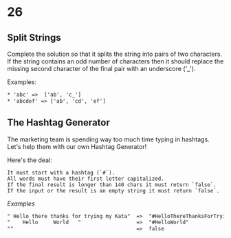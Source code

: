 # 26

## Split Strings

Complete the solution so that it splits the string into pairs of two characters. If the string contains an odd number of characters then it should replace the missing second character of the final pair with an underscore ('_').

Examples:

```txt
* 'abc' =>  ['ab', 'c_']
* 'abcdef' => ['ab', 'cd', 'ef']
```

## The Hashtag Generator

The marketing team is spending way too much time typing in hashtags.
Let's help them with our own Hashtag Generator!

Here's the deal:

    It must start with a hashtag (`#`).
    All words must have their first letter capitalized.
    If the final result is longer than 140 chars it must return `false`.
    If the input or the result is an empty string it must return `false`.

*Examples*

```txt
" Hello there thanks for trying my Kata"  =>  "#HelloThereThanksForTryingMyKata"
"    Hello     World   "                  =>  "#HelloWorld"
""                                        =>  false
```
